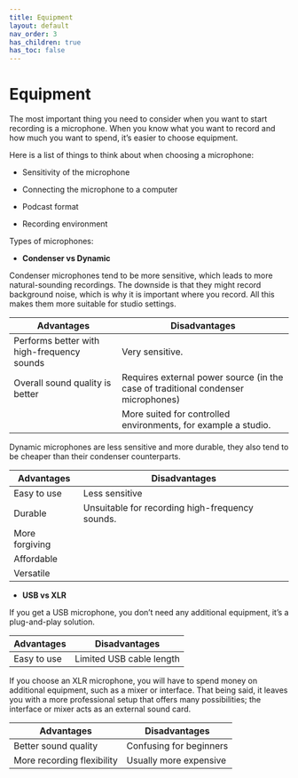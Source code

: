 ```yaml
---
title: Equipment
layout: default
nav_order: 3
has_children: true
has_toc: false
---
```

# Equipment 

The most important thing you need to consider when you want to start recording is a microphone. When you know what you want to record and how much you want to spend, it’s easier to choose equipment. 

Here is a list of things to think about when choosing a microphone: 

- Sensitivity of the microphone

- Connecting the microphone to a computer 

- Podcast format 

- Recording environment 

 

Types of microphones: 

- **Condenser vs Dynamic** 

 

Condenser microphones tend to be more sensitive, which leads to more natural-sounding recordings. The downside is that they might record background noise, which is why it is important where you record. All this makes them more suitable for studio settings. 

| Advantages | Disadvantages |
|------------|----------------|
| Performs better with high-frequency sounds| Very sensitive. |
| Overall sound quality is better | Requires external power source (in the case of traditional condenser microphones)|
| | More suited for controlled environments, for example a studio. |

 

Dynamic microphones are less sensitive and more durable, they also tend to be cheaper than their condenser counterparts. 

| Advantages | Disadvantages |
|------------|----------------|
| Easy to use | Less sensitive |
| Durable | Unsuitable for recording high-frequency sounds.|
| More forgiving | |
| Affordable  | |
| Versatile  ||


 

- **USB vs XLR**

 

If you get a USB microphone, you don’t need any additional equipment, it’s a plug-and-play solution.

| Advantages | Disadvantages |
|------------|----------------|
| Easy to use | Limited USB cable length |


 

If you choose an XLR microphone, you will have to spend money on additional equipment, such as a mixer or interface. That being said, it leaves you with a more professional setup that offers many possibilities; the interface or mixer acts as an external sound card. 

 

| Advantages | Disadvantages |
|------------|----------------|
|Better sound quality | Confusing for beginners|
|More recording flexibility | Usually more expensive|



 